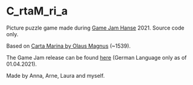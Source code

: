 # C_rtaM_ri_a
Picture puzzle game made during [Game Jam Hanse](https://www.hansemuseum.eu/game-jam-hanse/) 2021. Source code only.

Based on [Carta Marina by Olaus Magnus](https://en.wikipedia.org/wiki/Carta_marina) (~1539).

The Game Jam release can be found [here](https://wolfenswan.itch.io/hanse-game-jam-2021-carta-marina) (German Language only as of 01.04.2021).

Made by Anna, Arne, Laura and myself.